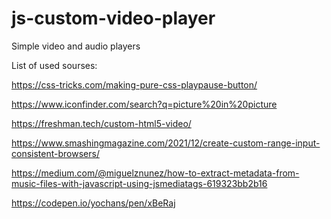 # js-custom-video-player
Simple video and audio players 

List of used sourses:

https://css-tricks.com/making-pure-css-playpause-button/ 

https://www.iconfinder.com/search?q=picture%20in%20picture

https://freshman.tech/custom-html5-video/

https://www.smashingmagazine.com/2021/12/create-custom-range-input-consistent-browsers/

https://medium.com/@miguelznunez/how-to-extract-metadata-from-music-files-with-javascript-using-jsmediatags-619323bb2b16

https://codepen.io/yochans/pen/xBeRaj
